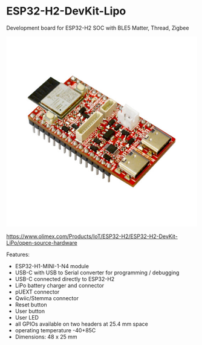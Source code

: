 # ESP32-H2-DevKit-Lipo
Development board for ESP32-H2 SOC with BLE5 Matter, Thread, Zigbee

![ESP32-H2-DevKit-LiPo-1](DOCUMENTS/ESP32-H2-DevKit-LiPo-1.jpg)


https://www.olimex.com/Products/IoT/ESP32-H2/ESP32-H2-DevKit-LiPo/open-source-hardware


Features:

* ESP32-H1-MINI-1-N4 module
* USB-C with USB to Serial converter for programming / debugging
* USB-C connected directly to ESP32-H2
* LiPo battery charger and connector
* pUEXT connector
* Qwiic/Stemma connector
* Reset button
* User button
* User LED
* all GPIOs available on two headers at 25.4 mm space
* operating temperature -40+85C
* Dimensions: 48 x 25 mm

